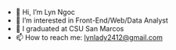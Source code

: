 - 👋 Hi, I’m Lyn Ngoc
- 👀 I’m interested in Front-End/Web/Data Analyst
- 🌱 I graduated at CSU San Marcos
- 📫 How to reach me: lynlady2412@gmail.com

<!---
lngoc/lngoc is a ✨ special ✨ repository because its `README.md` (this file) appears on your GitHub profile.
You can click the Preview link to take a look at your changes.
--->
